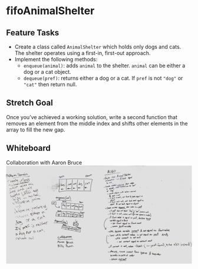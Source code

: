 # fifoAnimalShelter

## Feature Tasks
* Create a class called `AnimalShelter` which holds only dogs and cats. The shelter operates using a first-in, first-out approach.
* Implement the following methods:
  * `enqueue(animal)`: adds `animal` to the shelter. `animal` can be either a dog or a cat object.
  * `dequeue(pref)`: returns either a dog or a cat. If `pref` is not `"dog"` or `"cat"` then return null.

## Stretch Goal
Once you’ve achieved a working solution, write a second function that removes an element from the middle index and shifts other elements in the array to fill the new gap.

## Whiteboard
Collaboration with Aaron Bruce
![fifoAnimalShelter whiteboard 1](../../../assets/fifo-animal-shelter-1.jpg)

